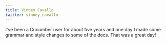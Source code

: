 ```yaml
---
title: Vinney Cavallo
twitter: vinney_cavallo
---
```


I've been a Cucumber user for about five years and one day I made some grammar and style changes to some of the docs. That was a great day!
